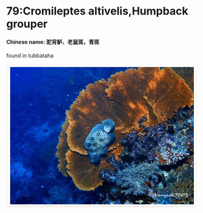 # 79:Cromileptes altivelis,Humpback grouper

#### Chinese name: 驼背鲈、老鼠斑，青斑

found in tubbataha 

![](../../.gitbook/assets/cromileptes-altivelis.jpg)

